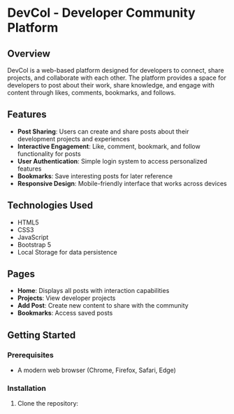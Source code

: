 # DevCol - Developer Community Platform

## Overview

DevCol is a web-based platform designed for developers to connect, share projects, and collaborate with each other. The platform provides a space for developers to post about their work, share knowledge, and engage with content through likes, comments, bookmarks, and follows.

## Features

- **Post Sharing**: Users can create and share posts about their development projects and experiences
- **Interactive Engagement**: Like, comment, bookmark, and follow functionality for posts
- **User Authentication**: Simple login system to access personalized features
- **Bookmarks**: Save interesting posts for later reference
- **Responsive Design**: Mobile-friendly interface that works across devices

## Technologies Used

- HTML5
- CSS3
- JavaScript 
- Bootstrap 5
- Local Storage for data persistence

## Pages

- **Home**: Displays all posts with interaction capabilities
- **Projects**: View developer projects
- **Add Post**: Create new content to share with the community
- **Bookmarks**: Access saved posts

## Getting Started

### Prerequisites

- A modern web browser (Chrome, Firefox, Safari, Edge)

### Installation

1. Clone the repository:

